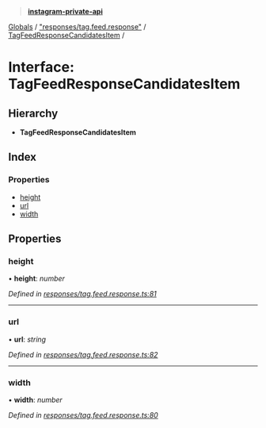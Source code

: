 > **[instagram-private-api](../README.md)**

[Globals](../README.md) / ["responses/tag.feed.response"](../modules/_responses_tag_feed_response_.md) / [TagFeedResponseCandidatesItem](_responses_tag_feed_response_.tagfeedresponsecandidatesitem.md) /

# Interface: TagFeedResponseCandidatesItem

## Hierarchy

* **TagFeedResponseCandidatesItem**

## Index

### Properties

* [height](_responses_tag_feed_response_.tagfeedresponsecandidatesitem.md#height)
* [url](_responses_tag_feed_response_.tagfeedresponsecandidatesitem.md#url)
* [width](_responses_tag_feed_response_.tagfeedresponsecandidatesitem.md#width)

## Properties

###  height

• **height**: *number*

*Defined in [responses/tag.feed.response.ts:81](https://github.com/dilame/instagram-private-api/blob/e9c516c/src/responses/tag.feed.response.ts#L81)*

___

###  url

• **url**: *string*

*Defined in [responses/tag.feed.response.ts:82](https://github.com/dilame/instagram-private-api/blob/e9c516c/src/responses/tag.feed.response.ts#L82)*

___

###  width

• **width**: *number*

*Defined in [responses/tag.feed.response.ts:80](https://github.com/dilame/instagram-private-api/blob/e9c516c/src/responses/tag.feed.response.ts#L80)*
